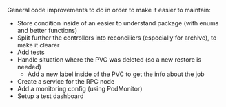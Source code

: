 General code improvements to do in order to make it easier to maintain:
- Store condition inside of an easier to understand package (with enums and better functions)
- Split further the controllers into reconciliers (especially for archive), to make it clearer
- Add tests
- Handle situation where the PVC was deleted (so a new restore is needed)
  - Add a new label inside of the PVC to get the info about the job
- Create a service for the RPC node
- Add a monitoring config (using PodMonitor)
- Setup a test dashboard
